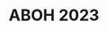 ---
title: ABOH 2023
description: Ranked 4/107
image:

# Badge style
style:
    background: "#0177b8"
    color: "#fff"
---